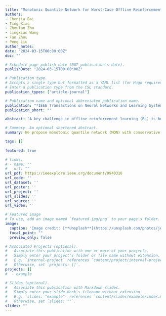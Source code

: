 ```yaml
---
title: "Monotonic Quantile Network for Worst-Case Offline Reinforcement Learning."
authors:
- Chenjia Bai
- Ting Xiao
- Zhoufan Zhu
- Lingxiao Wang
- Fan Zhou
- Peng Liu
author_notes:
date: "2024-03-15T00:00:00Z"
doi: ""

# Schedule page publish date (NOT publication's date).
publishDate: "2024-03-15T00:00:00Z"

# Publication type.
# Accepts a single type but formatted as a YAML list (for Hugo requirements).
# Enter a publication type from the CSL standard.
publication_types: ["article-journal"]

# Publication name and optional abbreviated publication name.
publication: "*IEEE Transactions on Neural Networks and Learning Systems*, 2022"
publication_short: ""

abstract: "A key challenge in offline reinforcement learning (RL) is how to ensure the learned offline policy is safe, especially in safety-critical domains. In this article, we focus on learning a distributional value function in offline RL and optimizing a worst-case criterion of returns. However, optimizing a distributional value function in offline RL can be hard, since the crossing quantile issue is serious, and the distribution shift problem needs to be addressed. To this end, we propose monotonic quantile network (MQN) with conservative quantile regression (CQR) for risk-averse policy learning. First, we propose an MQN to learn the distribution over returns with non-crossing guarantees of the quantiles. Then, we perform CQR by penalizing the quantile estimation for out-of-distribution (OOD) actions to address the distribution shift in offline RL. Finally, we learn a worst-case policy by optimizing the conditional value-at-risk (CVaR) of the distributional value function. Furthermore, we provide theoretical analysis of the fixed-point convergence in our method. We conduct experiments in both risk-neutral and risk-sensitive offline settings, and the results show that our method obtains safe and conservative behaviors in robotic locomotion tasks."

# Summary. An optional shortened abstract.
summary: We propose monotonic quantile network (MQN) with conservative quantile regression (CQR) for risk-averse policy learning.

tags: []
  
featured: true

# links:
# - name: ""
#   url: ""
url_pdf: https://ieeexplore.ieee.org/document/9940310
url_code: ''
url_dataset: ''
url_poster: ''
url_project: ''
url_slides: ''
url_source: ''
url_video: ''

# Featured image
# To use, add an image named `featured.jpg/png` to your page's folder. 
image:
  caption: 'Image credit: [**Unsplash**](https://unsplash.com/photos/jdD8gXaTZsc)'
  focal_point: ""
  preview_only: false

# Associated Projects (optional).
#   Associate this publication with one or more of your projects.
#   Simply enter your project's folder or file name without extension.
#   E.g. `internal-project` references `content/project/internal-project/index.md`.
#   Otherwise, set `projects: []`.
projects: []
#  - example

# Slides (optional).
#   Associate this publication with Markdown slides.
#   Simply enter your slide deck's filename without extension.
#   E.g. `slides: "example"` references `content/slides/example/index.md`.
#   Otherwise, set `slides: ""`.
slides: ""
---
```

